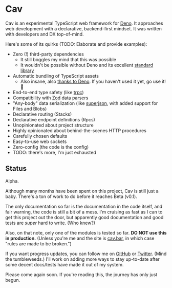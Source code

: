 # Cav

Cav is an experimental TypeScript web framework for [Deno](https://deno.land).
It approaches web development with a declarative, backend-first mindset. It was
written with developers and DX top-of-mind.

Here's some of its quirks (TODO: Elaborate and provide examples):

- Zero (!) third-party dependencies
  - It still boggles my mind that this was possible
  - It wouldn't be possible without Deno and its excellent [standard library](https://deno.land/std)
- Automatic bundling of TypeScript assets
  - Also insane, also [thanks to Deno](https://deno.land/manual/typescript/runtime.md). If you haven't used it yet, go use it! 🦕
- End-to-end type safety (like [trpc](https://trpc.io))
- Compatibility with [Zod](https://github.com/colinhacks/zod) data parsers
- "Any-body" data serialization (like [superjson](https://github.com/blitzjs/superjson), with added support for Files and Blobs)
- Declarative routing (Stacks)
- Declarative endpoint definitions (Rpcs)
- Unopinionated about project structure
- Highly opinionated about behind-the-scenes HTTP procedures
- Carefully chosen defaults
- Easy-to-use web sockets
- Zero-config (the code is the config)
- TODO: there's more, I'm just exhausted

## Status

Alpha.

Although many months have been spent on this project, Cav is still just a baby. There's a ton of work to do before it reaches Beta (v0.1).

The only documentation so far is the documentation in the code itself, and fair
warning, the code is still a bit of a mess. I'm cruising as fast as I can to get
this project out the door, but apparently good documentation and good tests are *super* hard to
write. (Who knew?)

Also, on that note, only one of the modules is tested so far. **DO NOT use this
in production.** (Unless you're me and the site is [cav.bar](https://cav.bar),
in which case "rules are made to be broken.")

If you want progress updates, you can follow me on
[GitHub](https://github.com/connorlogin) or
[Twitter](https://twitter.com/connorlogin). (Mind the tumbleweeds.) I'll work on
adding more ways to stay up-to-date after some decent docs/tests have made it
out of my system.

Please come again soon. If you're reading this, the journey has only just begun.
